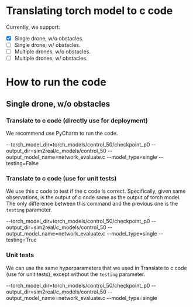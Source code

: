 # Translating torch model to c code

Currently, we support:
- [x] Single drone, w/o obstacles.
- [ ] Single drone, w/ obstacles.
- [ ] Multiple drones, w/o obstacles.
- [ ] Multiple drones, w/ obstacles.

# How to run the code
## Single drone, w/o obstacles

### Translate to c code (directly use for deployment)
We recommend use PyCharm to run the code.

--torch_model_dir=torch_models/control_50/checkpoint_p0
--output_dir=sim2real/c_models/control_50
--output_model_name=network_evaluate.c
--model_type=single
--testing=False

### Translate to c code (use for unit tests)
We use this c code to test if the c code is correct. Specifically, given same observations, is the output of c code same as the output of torch model.
The only difference between this command and the previous one is the `testing` parameter.

--torch_model_dir=torch_models/control_50/checkpoint_p0
--output_dir=sim2real/c_models/control_50
--output_model_name=network_evaluate.c
--model_type=single
--testing=True

### Unit tests
We can use the same hyperparameters that we used in Translate to c code (use for unit tests), except without the `testing` parameter.

--torch_model_dir=torch_models/control_50/checkpoint_p0
--output_dir=sim2real/c_models/control_50
--output_model_name=network_evaluate.c
--model_type=single
